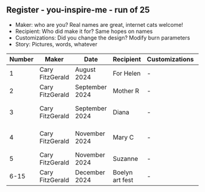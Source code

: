 ## Register - you-inspire-me - run of 25

* Maker:  who are you?  Real names are great, internet cats welcome!
* Recipient:  Who did make it for?  Same hopes on names
* Customizations:  Did you change the design?  Modify burn parameters
* Story:  Pictures, words, whatever

| Number | Maker             | Date           | Recipient        | Customizations | Story |
| ------ | -----             | -----          | ---------        | -------------- | ------ |
| 1      | Cary FitzGerald   | August 2024    | For Helen        | -           | I miss you |
| 2      | Cary FitzGerald   | September 2024    | Mother R      | -           | The shape of her |
| 3      | Cary FitzGerald   | September 2024    | Diana          | -           | Thanks for the ear! |
| 4      | Cary FitzGerald   | November 2024    | Mary C          | -           | Thanks for ... everything |
| 5      | Cary FitzGerald   | November 2024    | Suzanne          | -           | |
| 6-15   | Cary FitzGerald   | December 2024 | Boelyn art fest  | -              | -        |
